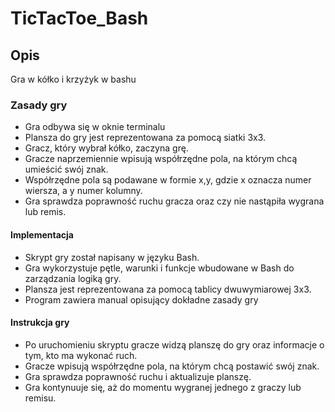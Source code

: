 # TicTacToe_Bash
## Opis
Gra w kółko i krzyżyk w bashu

### Zasady gry
- Gra odbywa się w oknie terminalu
- Plansza do gry jest reprezentowana za pomocą siatki 3x3.
- Gracz, który wybrał kółko, zaczyna grę.
- Gracze naprzemiennie wpisują współrzędne pola, na którym chcą umieścić swój znak.
- Współrzędne pola są podawane w formie x,y, gdzie x oznacza numer wiersza, a y numer kolumny.
- Gra sprawdza poprawność ruchu gracza oraz czy nie nastąpiła wygrana lub remis.

#### Implementacja
- Skrypt gry został napisany w języku Bash.
- Gra wykorzystuje pętle, warunki i funkcje wbudowane w Bash do zarządzania logiką gry.
- Plansza jest reprezentowana za pomocą tablicy dwuwymiarowej 3x3.
- Program zawiera manual opisujący dokładne zasady gry

#### Instrukcja gry
- Po uruchomieniu skryptu gracze widzą planszę do gry oraz informacje o tym, kto ma wykonać ruch.
- Gracze wpisują współrzędne pola, na którym chcą postawić swój znak.
- Gra sprawdza poprawność ruchu i aktualizuje planszę.
- Gra kontynuuje się, aż do momentu wygranej jednego z graczy lub remisu.
